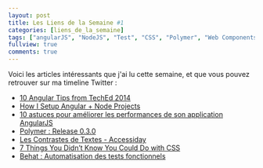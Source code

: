 ```yaml
---
layout: post
title: Les Liens de la Semaine #1
categories: [liens_de_la_semaine]
tags: ["angularJS", "NodeJS", "Test", "CSS", "Polymer", "Web Components", "Accessibilité"]
fullview: true
comments: true
---
```


Voici les articles intéressants que j'ai lu cette semaine, et que vous pouvez retrouver sur ma timeline Twitter : 

* <a href="http://www.johnpapa.net/10-angular-tips-from-teched-2014/" target="_blank">10 Angular Tips from TechEd 2014</a>
* <a href="http://start.jcolemorrison.com/how-i-setup-angular-node-projects/" target="_blank">How I Setup Angular + Node Projects</a>
* <a href="http://fr.slideshare.net/JohnMeiss/10-astuces-pour-ameliorer-les-performances-de-son-application-angularjs-ngparis-meetup-11-meetic" target="_blank">10 astuces pour améliorer les performances de son application AngularJS</a>
* <a href="https://github.com/Polymer/polymer/releases/tag/0.3.0" target="_blank">Polymer : Release 0.3.0</a>
* <a href="http://www.nicolas-hoffmann.net/accessiday-2014/#/" 
target="_blank">Les Contrastes de Textes - Accessiday</a>
* <a href="http://davidwalsh.name/css-facts" target="_blank">7 Things You Didn’t Know You Could Do with CSS</a>
* <a href="https://www.youtube.com/watch?v=_v7oHOcWmkI&index=5&list=PLHWl6dPnEb4l9S-nl4od10OkTOyZEn5Ef" target="_blank">Behat : Automatisation des tests fonctionnels</a>